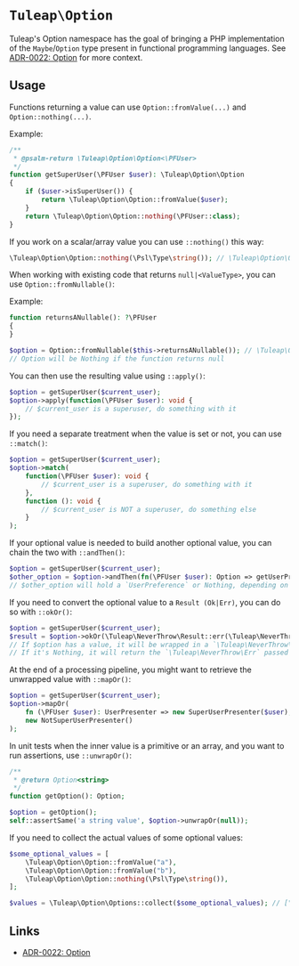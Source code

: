 # `Tuleap\Option`

Tuleap's Option namespace has the goal of bringing a PHP implementation of the `Maybe`/`Option` type present in functional
programming languages. See [ADR-0022: Option][0] for more context.

## Usage

Functions returning a value can use `Option::fromValue(...)` and `Option::nothing(...)`.

Example:

```php
/**
 * @psalm-return \Tuleap\Option\Option<\PFUser>
 */
function getSuperUser(\PFUser $user): \Tuleap\Option\Option
{
    if ($user->isSuperUser()) {
        return \Tuleap\Option\Option::fromValue($user);
    }
    return \Tuleap\Option\Option::nothing(\PFUser::class);
}
```

If you work on a scalar/array value you can use `::nothing()` this way:

```php
\Tuleap\Option\Option::nothing(\Psl\Type\string()); // \Tuleap\Option\Option<string>
```

When working with existing code that returns `null|<ValueType>`, you can use `Option::fromNullable()`:

Example:

```php
function returnsANullable(): ?\PFUser
{
}

$option = Option::fromNullable($this->returnsANullable()); // \Tuleap\Option\Option<\PFUser>
// Option will be Nothing if the function returns null
```

You can then use the resulting value using `::apply()`:
```php
$option = getSuperUser($current_user);
$option->apply(function(\PFUser $user): void {
    // $current_user is a superuser, do something with it
});
```

If you need a separate treatment when the value is set or not, you can use `::match()`:
```php
$option = getSuperUser($current_user);
$option->match(
    function(\PFUser $user): void {
        // $current_user is a superuser, do something with it
    },
    function (): void {
        // $current_user is NOT a superuser, do something else
    }
);
```

If your optional value is needed to build another optional value, you can chain the two with `::andThen()`:
```php
$option = getSuperUser($current_user);
$other_option = $option->andThen(fn(\PFUser $user): Option => getUserPreference($user));
// $other_option will hold a `UserPreference` or Nothing, depending on the return of the function `getUserPreference`
```

If you need to convert the optional value to a `Result (Ok|Err)`, you can do so with `::okOr()`:
```php
$option = getSuperUser($current_user);
$result = $option->okOr(\Tuleap\NeverThrow\Result::err(\Tuleap\NeverThrow\Fault::fromMessage('Current user is not a super user')));
// If $option has a value, it will be wrapped in a `\Tuleap\NeverThrow\Ok`.
// If it's Nothing, it will return the `\Tuleap\NeverThrow\Err` passed as parameter.
```

At the end of a processing pipeline, you might want to retrieve the unwrapped value with `::mapOr()`:
```php
$option = getSuperUser($current_user);
$option->mapOr(
    fn (\PFUser $user): UserPresenter => new SuperUserPresenter($user),
    new NotSuperUserPresenter()
);
```

In unit tests when the inner value is a primitive or an array, and you want to run assertions, use `::unwrapOr()`:

```php
/**
 * @return Option<string>
 */
function getOption(): Option;

$option = getOption();
self::assertSame('a string value', $option->unwrapOr(null));
```

If you need to collect the actual values of some optional values:

```php
$some_optional_values = [
    \Tuleap\Option\Option::fromValue("a"),
    \Tuleap\Option\Option::fromValue("b"),
    \Tuleap\Option\Option::nothing(\Psl\Type\string()),
];

$values = \Tuleap\Option\Options::collect($some_optional_values); // ["a", "b"]
```

## Links

* [ADR-0022: Option][0]

[0]: ../../../adr/0022-option.md

